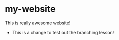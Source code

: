 # my-website
This is really awesome website!
* This is a change to test out the branching lesson! 

